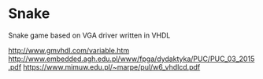 # Snake
Snake game based on VGA driver written in VHDL

http://www.gmvhdl.com/variable.htm
http://www.embedded.agh.edu.pl/www/fpga/dydaktyka/PUC/PUC_03_2015.pdf
https://www.mimuw.edu.pl/~marpe/pul/w6_vhdlcd.pdf
